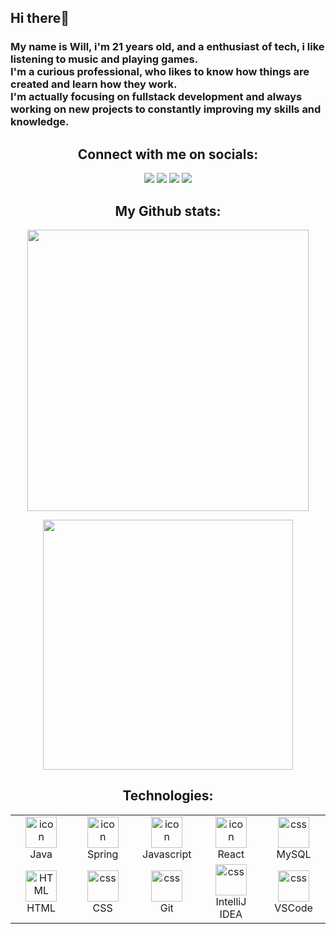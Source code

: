 <div>
  <h2><strong>Hi there👋</strong></h2>
  <h3>My name is Will, i'm 21 years old, and a enthusiast of tech, i like listening to music and playing games.<br>
  I'm a curious professional, who likes to know how things are created and learn how they work.<br>
  I'm actually focusing on fullstack development and always working on new projects to constantly improving my skills and knowledge.</h3>
</div>

<div align="center">
  <h2><strong>Connect with me on socials:</strong></h2>
 	<a href="https://twitter.com/Willzu_" target="_blank"><img src="https://img.shields.io/badge/Twitter-1DA1F2?style=for-the-badge&logo=twitter&logoColor=white" target="_blank"></a>
  <a href="https://www.instagram.com/willzu_/" target="_blank"><img src="https://img.shields.io/badge/-Instagram-%23E4405F?style=for-the-badge&logo=instagram&logoColor=white" target="_blank"></a>
  <a href = "mailto:contatowillams@gmail.com"><img src="https://img.shields.io/badge/-Gmail-%23333?style=for-the-badge&logo=gmail&logoColor=white" target="_blank"></a>
  <a href="https://www.linkedin.com/in/willfsouza/" target="_blank"><img src="https://img.shields.io/badge/-LinkedIn-%230077B5?style=for-the-badge&logo=linkedin&logoColor=white" target="_blank"></a>
</div>

  <h2 align="center"><strong>My Github stats:</strong></h2>

<div align="center">
  <p>
    <img width="450em" src="https://github-readme-stats.vercel.app/api?username=WillzuDev&theme=codeSTACKr&show_icons=true&hide_border=true&count_private=true" />
  </p>

  <p>
    <img width="400em" src="https://github-readme-stats.vercel.app/api/top-langs/?username=WillzuDev&layout=compact&theme=codeSTACKr"/>
  </p>
</div>

<h2 align="center"><strong>Technologies:</strong></h2>

<table align="center">
  <tr>
      <td align="center" width="96">
        <a href="#macropower-tech">
          <img src="https://cdn-icons-png.flaticon.com/512/226/226777.png" alt="icon" width="50" height="50"/>
        </a>
        <br>Java
      </td>
      <td align="center" width="96">
        <a href="#macropower-tech">
          <img src="https://cdn.worldvectorlogo.com/logos/spring-3.svg" alt="icon" width="50" height="50" />
        </a>
        <br>Spring
      </td>
      <td align="center" width="96">
          <img src="https://cdn-icons-png.flaticon.com/512/5968/5968292.png" alt="icon" width="50" height="50" />
        <br>Javascript
      </td>     
      <td align="center" width="96">
          <img src="https://cdn.worldvectorlogo.com/logos/react-2.svg" alt="icon" width="50" height="50" />
          <br>React
      </td>     
      <td align="center" width="96">
        <img src="https://skillicons.dev/icons?i=mysql" width="50" height="50" alt="css" />
        <br>MySQL
      </td> 
  </tr>
  <tr>
    <td align="center"  width="96">
        <img src="https://cdn.worldvectorlogo.com/logos/html-1.svg" width="50" height="50" alt="HTML" />
      <br>HTML
    </td>
    <td align="center" width="96">
        <img src="https://cdn.worldvectorlogo.com/logos/css-3.svg" width="50" height="50" alt="css" />
      <br>CSS
    </td>
    <td align="center" width="96">
      <img src="https://skillicons.dev/icons?i=git" width="50" height="50" alt="css" />
      <br>Git
    </td>
    <td align="center" width="96">
      <img src="https://skillicons.dev/icons?i=idea" width="50" height="50" alt="css" />
      <br>IntelliJ IDEA
    </td>    
    <td align="center" width="96">
      <img src="https://skillicons.dev/icons?i=vscode" width="50" height="50" alt="css" />
      <br>VSCode
    </td>
  </tr>
</table>
